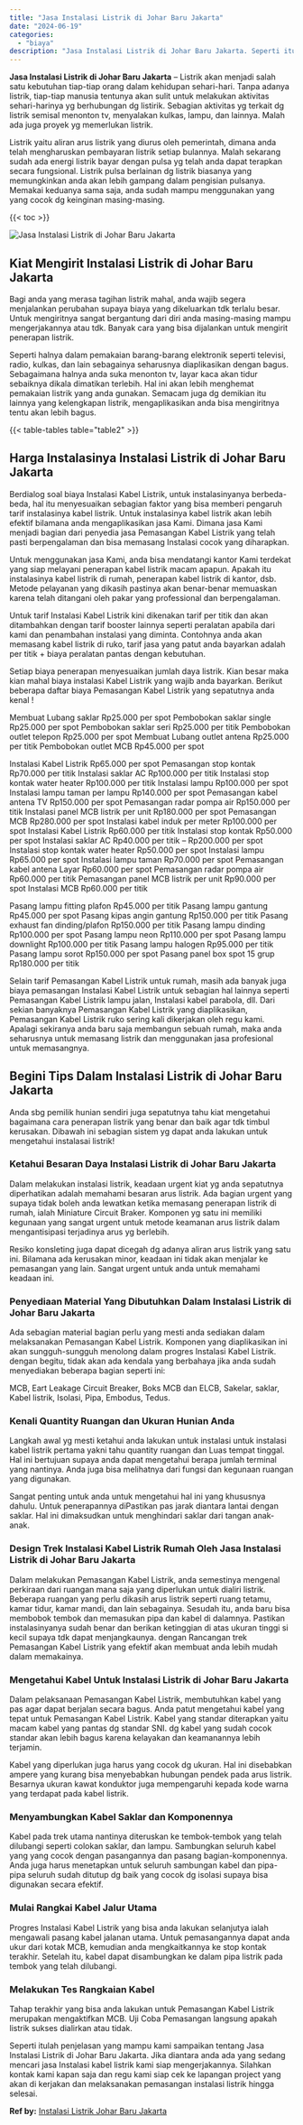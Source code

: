 ```yaml
---
title: "Jasa Instalasi Listrik di Johar Baru Jakarta"
date: "2024-06-19"
categories: 
  - "biaya"
description: "Jasa Instalasi Listrik di Johar Baru Jakarta. Seperti itulah penjelasan yang mampu kami sampaikan tentang Jasa Instalasi Listrik di Johar Baru Jakarta. Jika..."
---
```


**Jasa Instalasi Listrik di Johar Baru Jakarta** – Listrik akan menjadi salah satu kebutuhan tiap-tiap orang dalam kehidupan sehari-hari. Tanpa adanya listrik, tiap-tiap manusia tentunya akan sulit untuk melakukan aktivitas sehari-harinya yg berhubungan dg listirik. Sebagian aktivitas yg terkait dg listrik semisal menonton tv, menyalakan kulkas, lampu, dan lainnya. Malah ada juga proyek yg memerlukan listrik.

Listrik yaitu aliran arus listrik yang diurus oleh pemerintah, dimana anda telah mengharuskan pembayaran listrik setiap bulannya. Malah sekarang sudah ada energi listrik bayar dengan pulsa yg telah anda dapat terapkan secara fungsional. Listrik pulsa berlainan dg listrik biasanya yang memungkinkan anda akan lebih gampang dalam pengisian pulsanya. Memakai keduanya sama saja, anda sudah mampu menggunakan yang yang cocok dg keinginan masing-masing.

{{< toc >}}

![Jasa Instalasi Listrik di Johar Baru Jakarta](/images/instalasi-listrik-murah07.png)

## Kiat Mengirit Instalasi Listrik di Johar Baru Jakarta

Bagi anda yang merasa tagihan listrik mahal, anda wajib segera menjalankan perubahan supaya biaya yang dikeluarkan tdk terlalu besar. Untuk mengiritnya sangat bergantung dari diri anda masing-masing mampu mengerjakannya atau tdk. Banyak cara yang bisa dijalankan untuk mengirit penerapan listrik.

Seperti halnya dalam pemakaian barang-barang elektronik seperti televisi, radio, kulkas, dan lain sebagainya seharusnya diaplikasikan dengan bagus. Sebagaimana halnya anda suka menonton tv, layar kaca akan tidur sebaiknya dikala dimatikan terlebih. Hal ini akan lebih menghemat pemakaian listrik yang anda gunakan. Semacam juga dg demikian itu lainnya yang kelengkapan listrik, mengaplikasikan anda bisa mengiritnya tentu akan lebih bagus.

{{< table-tables table="table2" >}}

## Harga Instalasinya Instalasi Listrik di Johar Baru Jakarta

Berdialog soal biaya Instalasi Kabel Listrik, untuk instalasinyanya berbeda-beda, hal itu menyesuaikan sebagian faktor yang bisa memberi pengaruh tarif instalasinya kabel listrik. Untuk instalasinya kabel listrik akan lebih efektif bilamana anda mengaplikasikan jasa Kami. Dimana jasa Kami menjadi bagian dari penyedia jasa Pemasangan Kabel Listrik yang telah pasti berpengalaman dan bisa memasang Instalasi cocok yang diharapkan.

Untuk menggunakan jasa Kami, anda bisa mendatangi kantor Kami terdekat yang siap melayani penerapan kabel listrik macam apapun. Apakah itu instalasinya kabel listrik di rumah, penerapan kabel listrik di kantor, dsb. Metode pelayanan yang dikasih pastinya akan benar-benar memuaskan karena telah ditangani oleh pakar yang professional dan berpengalaman.

Untuk tarif Instalasi Kabel Listrik kini dikenakan tarif per titik dan akan ditambahkan dengan tarif booster lainnya seperti peralatan apabila dari kami dan penambahan instalasi yang diminta. Contohnya anda akan memasang kabel listrik di ruko, tarif jasa yang patut anda bayarkan adalah per titik + biaya peralatan pantas dengan kebutuhan.

Setiap biaya penerapan menyesuaikan jumlah daya listrik. Kian besar maka kian mahal biaya instalasi Kabel Listrik yang wajib anda bayarkan. Berikut beberapa daftar biaya Pemasangan Kabel Listrik yang sepatutnya anda kenal !

Membuat Lubang saklar Rp25.000 per spot Pembobokan saklar single Rp25.000 per spot Pembobokan saklar seri Rp25.000 per titik Pembobokan outlet telepon Rp25.000 per spot Membuat Lubang outlet antena Rp25.000 per titik Pembobokan outlet MCB Rp45.000 per spot

Instalasi Kabel Listrik Rp65.000 per spot Pemasangan stop kontak Rp70.000 per titik Instalasi saklar AC Rp100.000 per titik Instalasi stop kontak water heater Rp100.000 per titik Instalasi lampu Rp100.000 per spot Instalasi lampu taman per lampu Rp140.000 per spot Pemasangan kabel antena TV Rp150.000 per spot Pemasangan radar pompa air Rp150.000 per titik Instalasi panel MCB listrik per unit Rp180.000 per spot Pemasangan MCB Rp280.000 per spot Instalasi kabel induk per meter Rp100.000 per spot Instalasi Kabel Listrik Rp60.000 per titik Instalasi stop kontak Rp50.000 per spot Instalasi saklar AC Rp40.000 per titik – Rp200.000 per spot Instalasi stop kontak water heater Rp50.000 per spot Instalasi lampu Rp65.000 per spot Instalasi lampu taman Rp70.000 per spot Pemasangan kabel antena Layar Rp60.000 per spot Pemasangan radar pompa air Rp60.000 per titik Pemasangan panel MCB listrik per unit Rp90.000 per spot Instalasi MCB Rp60.000 per titik

Pasang lampu fitting plafon Rp45.000 per titik Pasang lampu gantung Rp45.000 per spot Pasang kipas angin gantung Rp150.000 per titik Pasang exhaust fan dinding/plafon Rp150.000 per titik Pasang lampu dinding Rp100.000 per spot Pasang lampu neon Rp110.000 per spot Pasang lampu downlight Rp100.000 per titik Pasang lampu halogen Rp95.000 per titik Pasang lampu sorot Rp150.000 per spot Pasang panel box spot 15 grup Rp180.000 per titik

Selain tarif Pemasangan Kabel Listrik untuk rumah, masih ada banyak juga biaya pemasangan Instalasi Kabel Listrik untuk sebagian hal lainnya seperti Pemasangan Kabel Listrik lampu jalan, Instalasi kabel parabola, dll. Dari sekian banyaknya Pemasangan Kabel Listrik yang diaplikasikan, Pemasangan Kabel Listrik ruko sering kali dikerjakan oleh regu kami. Apalagi sekiranya anda baru saja membangun sebuah rumah, maka anda seharusnya untuk memasang listrik dan menggunakan jasa profesional untuk memasangnya.

## Begini Tips Dalam Instalasi Listrik di Johar Baru Jakarta


Anda sbg pemilik hunian sendiri juga sepatutnya tahu kiat mengetahui bagaimana cara penerapan listrik yang benar dan baik agar tdk timbul kerusakan. Dibawah ini sebagian sistem yg dapat anda lakukan untuk mengetahui instalasai listrik!

### Ketahui Besaran Daya Instalasi Listrik di Johar Baru Jakarta

Dalam melakukan instalasi listrik, keadaan urgent kiat yg anda sepatutnya diperhatikan adalah memahami besaran arus listrik. Ada bagian urgent yang supaya tidak boleh anda lewatkan ketika memasang penerapan listrik di rumah, ialah Miniature Circuit Braker. Komponen yg satu ini memiliki kegunaan yang sangat urgent untuk metode keamanan arus listrik dalam mengantisipasi terjadinya arus yg berlebih.

Resiko konsleting juga dapat dicegah dg adanya aliran arus listrik yang satu ini. Bilamana ada kerusakan minor, keadaan ini tidak akan menjalar ke pemasangan yang lain. Sangat urgent untuk anda untuk memahami keadaan ini.

### Penyediaan Material Yang Dibutuhkan Dalam Instalasi Listrik di Johar Baru Jakarta

Ada sebagian material bagian perlu yang mesti anda sediakan dalam melaksanakan Pemasangan Kabel Listrik. Komponen yang diaplikasikan ini akan sungguh-sungguh menolong dalam progres Instalasi Kabel Listrik. dengan begitu, tidak akan ada kendala yang berbahaya jika anda sudah menyediakan beberapa bagian seperti ini:

MCB, Eart Leakage Circuit Breaker, Boks MCB dan ELCB, Sakelar, saklar, Kabel listrik, Isolasi, Pipa, Embodus, Tedus.

### Kenali Quantity Ruangan dan Ukuran Hunian Anda

Langkah awal yg mesti ketahui anda lakukan untuk instalasi untuk instalasi kabel listrik pertama yakni tahu quantity ruangan dan Luas tempat tinggal. Hal ini bertujuan supaya anda dapat mengetahui berapa jumlah terminal yang nantinya. Anda juga bisa melihatnya dari fungsi dan kegunaan ruangan yang digunakan.

Sangat penting untuk anda untuk mengetahui hal ini yang khususnya dahulu. Untuk penerapannya diPastikan pas jarak diantara lantai dengan saklar. Hal ini dimaksudkan untuk menghindari saklar dari tangan anak-anak.

### Design Trek Instalasi Kabel Listrik Rumah Oleh Jasa Instalasi Listrik di Johar Baru Jakarta

Dalam melakukan Pemasangan Kabel Listrik, anda semestinya mengenal perkiraan dari ruangan mana saja yang diperlukan untuk dialiri listrik. Beberapa ruangan yang perlu dikasih arus listrik seperti ruang tetamu, kamar tidur, kamar mandi, dan lain sebagainya. Sesudah itu, anda baru bisa membobok tembok dan memasukan pipa dan kabel di dalamnya. Pastikan instalasinyanya sudah benar dan berikan ketinggian di atas ukuran tinggi si kecil supaya tdk dapat menjangkaunya. dengan Rancangan trek Pemasangan Kabel Listrik yang efektif akan membuat anda lebih mudah dalam memakainya.

### Mengetahui Kabel Untuk Instalasi Listrik di Johar Baru Jakarta

Dalam pelaksanaan Pemasangan Kabel Listrik, membutuhkan kabel yang pas agar dapat berjalan secara bagus. Anda patut mengetahui kabel yang tepat untuk Pemasangan Kabel Listrik. Kabel yang standar diterapkan yaitu macam kabel yang pantas dg standar SNI. dg kabel yang sudah cocok standar akan lebih bagus karena kelayakan dan keamanannya lebih terjamin.

Kabel yang diperlukan juga harus yang cocok dg ukuran. Hal ini disebabkan ampere yang kurang bisa menyebabkan hubungan pendek pada arus listrik. Besarnya ukuran kawat konduktor juga mempengaruhi kepada kode warna yang terdapat pada kabel listrik.

### Menyambungkan Kabel Saklar dan Komponennya

Kabel pada trek utama nantinya diteruskan ke tembok-tembok yang telah dilubangi seperti colokan saklar, dan lampu. Sambungkan seluruh kabel yang yang cocok dengan pasangannya dan pasang bagian-komponennya. Anda juga harus menetapkan untuk seluruh sambungan kabel dan pipa-pipa seluruh sudah ditutup dg baik yang cocok dg isolasi supaya bisa digunakan secara efektif.

### Mulai Rangkai Kabel Jalur Utama

Progres Instalasi Kabel Listrik yang bisa anda lakukan selanjutya ialah mengawali pasang kabel jalanan utama. Untuk pemasangannya dapat anda ukur dari kotak MCB, kemudian anda mengkaitkannya ke stop kontak terakhir. Setelah itu, kabel dapat disambungkan ke dalam pipa listrik pada tembok yang telah dilubangi.

### Melakukan Tes Rangkaian Kabel

Tahap terakhir yang bisa anda lakukan untuk Pemasangan Kabel Listrik merupakan mengaktifkan MCB. Uji Coba Pemasangan langsung apakah listrik sukses dialirkan atau tidak.

Seperti itulah penjelasan yang mampu kami sampaikan tentang Jasa Instalasi Listrik di Johar Baru Jakarta. Jika diantara anda ada yang sedang mencari jasa Instalasi kabel listrik kami siap mengerjakannya. Silahkan kontak kami kapan saja dan regu kami siap cek ke lapangan project yang akan di kerjakan dan melaksanakan pemasangan instalasi listrik hingga selesai.

**Ref by:** [Instalasi Listrik Johar Baru Jakarta](https://id.wikipedia.org/wiki/Instalasi)
